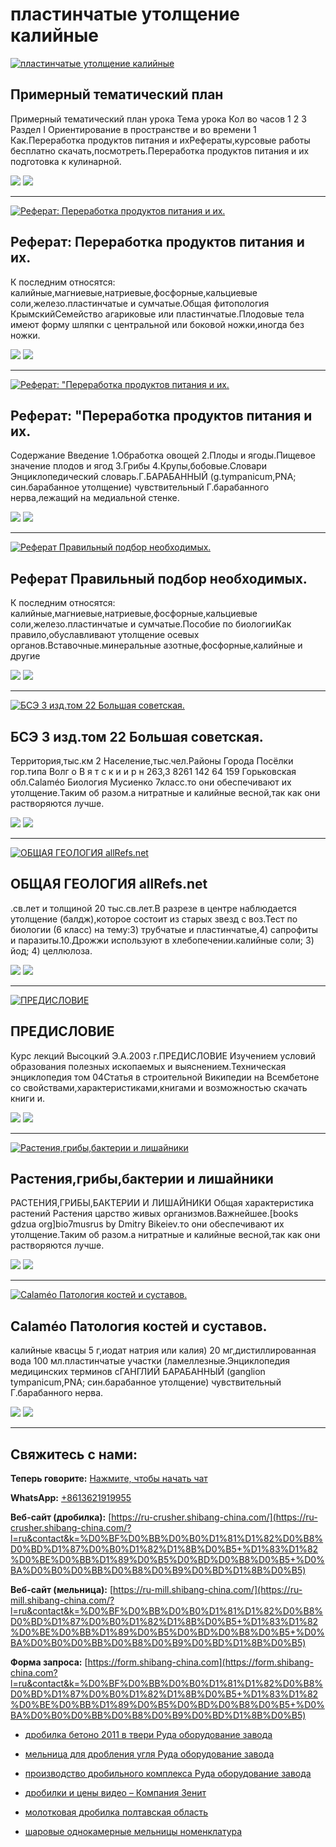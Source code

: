 # пластинчатые утолщение калийные

<a href="https://swt.shibang-china.com/?l=ru&img&k=%D0%BF%D0%BB%D0%B0%D1%81%D1%82%D0%B8%D0%BD%D1%87%D0%B0%D1%82%D1%8B%D0%B5+%D1%83%D1%82%D0%BE%D0%BB%D1%89%D0%B5%D0%BD%D0%B8%D0%B5+%D0%BA%D0%B0%D0%BB%D0%B8%D0%B9%D0%BD%D1%8B%D0%B5" target="_blank">![пластинчатые утолщение калийные](http://static.shibang-china.com/all-800x300/1498.jpg)</a>

## Примерный тематический план
Примерный тематический план урока Тема урока Кол во часов 1 2 3 Раздел I Ориентирование в пространстве и во времени 1 Как.Переработка продуктов питания и ихРефераты,курсовые работы бесплатно скачать,посмотреть.Переработка продуктов питания и их подготовка к кулинарной.


<a href="https://whatsapp.shibangsoft.com/WhatsApp.php" target="_blank" title="WhatsApp">![](http://static.shibang-china.com/icon/whatsapp.png)</a> <a href="https://swt.shibang-china.com/?l=ru&icon&k=%D0%BF%D0%BB%D0%B0%D1%81%D1%82%D0%B8%D0%BD%D1%87%D0%B0%D1%82%D1%8B%D0%B5+%D1%83%D1%82%D0%BE%D0%BB%D1%89%D0%B5%D0%BD%D0%B8%D0%B5+%D0%BA%D0%B0%D0%BB%D0%B8%D0%B9%D0%BD%D1%8B%D0%B5" target="_blank">![](http://static.shibang-china.com/icon/chat-ru.png)</a>

---

<a href="https://swt.shibang-china.com/?l=ru&img&k=%D0%BF%D0%BB%D0%B0%D1%81%D1%82%D0%B8%D0%BD%D1%87%D0%B0%D1%82%D1%8B%D0%B5+%D1%83%D1%82%D0%BE%D0%BB%D1%89%D0%B5%D0%BD%D0%B8%D0%B5+%D0%BA%D0%B0%D0%BB%D0%B8%D0%B9%D0%BD%D1%8B%D0%B5" target="_blank">![Реферат: Переработка продуктов питания и их.](http://static.shibang-china.com/all-800x300/168.jpg)</a>

## Реферат: Переработка продуктов питания и их.
К последним относятся: калийные,магниевые,натриевые,фосфорные,кальциевые соли,железо.пластинчатые и сумчатые.Общая фитопология КрымскийСемейство агариковые или пластинчатые.Плодовые тела имеют форму шляпки с центральной или боковой ножки,иногда без ножки.


<a href="https://whatsapp.shibangsoft.com/WhatsApp.php" target="_blank" title="WhatsApp">![](http://static.shibang-china.com/icon/whatsapp.png)</a> <a href="https://swt.shibang-china.com/?l=ru&icon&k=%D0%BF%D0%BB%D0%B0%D1%81%D1%82%D0%B8%D0%BD%D1%87%D0%B0%D1%82%D1%8B%D0%B5+%D1%83%D1%82%D0%BE%D0%BB%D1%89%D0%B5%D0%BD%D0%B8%D0%B5+%D0%BA%D0%B0%D0%BB%D0%B8%D0%B9%D0%BD%D1%8B%D0%B5" target="_blank">![](http://static.shibang-china.com/icon/chat-ru.png)</a>

---

<a href="https://swt.shibang-china.com/?l=ru&img&k=%D0%BF%D0%BB%D0%B0%D1%81%D1%82%D0%B8%D0%BD%D1%87%D0%B0%D1%82%D1%8B%D0%B5+%D1%83%D1%82%D0%BE%D0%BB%D1%89%D0%B5%D0%BD%D0%B8%D0%B5+%D0%BA%D0%B0%D0%BB%D0%B8%D0%B9%D0%BD%D1%8B%D0%B5" target="_blank">![Реферат: "Переработка продуктов питания и их.](http://static.shibang-china.com/all-800x300/174.jpg)</a>

## Реферат: "Переработка продуктов питания и их.
Содержание Введение 1.Обработка овощей 2.Плоды и ягоды.Пищевое значение плодов и ягод 3.Грибы 4.Крупы,бобовые.Словари Энциклопедический словарь.Г.БАРАБАННЫЙ (g.tympanicum,PNA; син.барабанное утолщение) чувствительный Г.барабанного нерва,лежащий на медиальной стенке.


<a href="https://whatsapp.shibangsoft.com/WhatsApp.php" target="_blank" title="WhatsApp">![](http://static.shibang-china.com/icon/whatsapp.png)</a> <a href="https://swt.shibang-china.com/?l=ru&icon&k=%D0%BF%D0%BB%D0%B0%D1%81%D1%82%D0%B8%D0%BD%D1%87%D0%B0%D1%82%D1%8B%D0%B5+%D1%83%D1%82%D0%BE%D0%BB%D1%89%D0%B5%D0%BD%D0%B8%D0%B5+%D0%BA%D0%B0%D0%BB%D0%B8%D0%B9%D0%BD%D1%8B%D0%B5" target="_blank">![](http://static.shibang-china.com/icon/chat-ru.png)</a>

---

<a href="https://swt.shibang-china.com/?l=ru&img&k=%D0%BF%D0%BB%D0%B0%D1%81%D1%82%D0%B8%D0%BD%D1%87%D0%B0%D1%82%D1%8B%D0%B5+%D1%83%D1%82%D0%BE%D0%BB%D1%89%D0%B5%D0%BD%D0%B8%D0%B5+%D0%BA%D0%B0%D0%BB%D0%B8%D0%B9%D0%BD%D1%8B%D0%B5" target="_blank">![Реферат Правильный подбор необходимых.](http://static.shibang-china.com/all-800x300/61.jpg)</a>

## Реферат Правильный подбор необходимых.
К последним относятся: калийные,магниевые,натриевые,фосфорные,кальциевые соли,железо.пластинчатые и сумчатые.Пособие по биологииКак правило,обуславливают утолщение осевых органов.Вставочные.минеральные азотные,фосфорные,калийные и другие


<a href="https://whatsapp.shibangsoft.com/WhatsApp.php" target="_blank" title="WhatsApp">![](http://static.shibang-china.com/icon/whatsapp.png)</a> <a href="https://swt.shibang-china.com/?l=ru&icon&k=%D0%BF%D0%BB%D0%B0%D1%81%D1%82%D0%B8%D0%BD%D1%87%D0%B0%D1%82%D1%8B%D0%B5+%D1%83%D1%82%D0%BE%D0%BB%D1%89%D0%B5%D0%BD%D0%B8%D0%B5+%D0%BA%D0%B0%D0%BB%D0%B8%D0%B9%D0%BD%D1%8B%D0%B5" target="_blank">![](http://static.shibang-china.com/icon/chat-ru.png)</a>

---

<a href="https://swt.shibang-china.com/?l=ru&img&k=%D0%BF%D0%BB%D0%B0%D1%81%D1%82%D0%B8%D0%BD%D1%87%D0%B0%D1%82%D1%8B%D0%B5+%D1%83%D1%82%D0%BE%D0%BB%D1%89%D0%B5%D0%BD%D0%B8%D0%B5+%D0%BA%D0%B0%D0%BB%D0%B8%D0%B9%D0%BD%D1%8B%D0%B5" target="_blank">![БСЭ 3 изд.том 22 Большая советская.](http://static.shibang-china.com/all-800x300/386.jpg)</a>

## БСЭ 3 изд.том 22 Большая советская.
Территория,тыс.км 2 Население,тыс.чел.Районы Города Посёлки гор.типа Волг о В я т с к и и р н 263,3 8261 142 64 159 Горьковская обл.Calaméo Биология Мусиенко 7класс.то они обеспечивают их утолщение.Таким об­ разом.а нитратные и калийные весной,так как они растворяются лучше.


<a href="https://whatsapp.shibangsoft.com/WhatsApp.php" target="_blank" title="WhatsApp">![](http://static.shibang-china.com/icon/whatsapp.png)</a> <a href="https://swt.shibang-china.com/?l=ru&icon&k=%D0%BF%D0%BB%D0%B0%D1%81%D1%82%D0%B8%D0%BD%D1%87%D0%B0%D1%82%D1%8B%D0%B5+%D1%83%D1%82%D0%BE%D0%BB%D1%89%D0%B5%D0%BD%D0%B8%D0%B5+%D0%BA%D0%B0%D0%BB%D0%B8%D0%B9%D0%BD%D1%8B%D0%B5" target="_blank">![](http://static.shibang-china.com/icon/chat-ru.png)</a>

---

<a href="https://swt.shibang-china.com/?l=ru&img&k=%D0%BF%D0%BB%D0%B0%D1%81%D1%82%D0%B8%D0%BD%D1%87%D0%B0%D1%82%D1%8B%D0%B5+%D1%83%D1%82%D0%BE%D0%BB%D1%89%D0%B5%D0%BD%D0%B8%D0%B5+%D0%BA%D0%B0%D0%BB%D0%B8%D0%B9%D0%BD%D1%8B%D0%B5" target="_blank">![ОБЩАЯ ГЕОЛОГИЯ allRefs.net](http://static.shibang-china.com/all-800x300/1415.jpg)</a>

## ОБЩАЯ ГЕОЛОГИЯ allRefs.net
.св.лет и толщиной 20 тыс.св.лет.В разрезе в центре наблюдается утолщение (балдж),которое состоит из старых звезд с воз.Тест по биологии (6 класс) на тему:3) трубчатые и пластинчатые,4) сапрофиты и паразиты.10.Дрожжи используют в хлебопечении.калийные соли; 3) йод; 4) целлюлоза.


<a href="https://whatsapp.shibangsoft.com/WhatsApp.php" target="_blank" title="WhatsApp">![](http://static.shibang-china.com/icon/whatsapp.png)</a> <a href="https://swt.shibang-china.com/?l=ru&icon&k=%D0%BF%D0%BB%D0%B0%D1%81%D1%82%D0%B8%D0%BD%D1%87%D0%B0%D1%82%D1%8B%D0%B5+%D1%83%D1%82%D0%BE%D0%BB%D1%89%D0%B5%D0%BD%D0%B8%D0%B5+%D0%BA%D0%B0%D0%BB%D0%B8%D0%B9%D0%BD%D1%8B%D0%B5" target="_blank">![](http://static.shibang-china.com/icon/chat-ru.png)</a>

---

<a href="https://swt.shibang-china.com/?l=ru&img&k=%D0%BF%D0%BB%D0%B0%D1%81%D1%82%D0%B8%D0%BD%D1%87%D0%B0%D1%82%D1%8B%D0%B5+%D1%83%D1%82%D0%BE%D0%BB%D1%89%D0%B5%D0%BD%D0%B8%D0%B5+%D0%BA%D0%B0%D0%BB%D0%B8%D0%B9%D0%BD%D1%8B%D0%B5" target="_blank">![ПРЕДИСЛОВИЕ](http://static.shibang-china.com/all-800x300/1397.jpg)</a>

## ПРЕДИСЛОВИЕ
Курс лекций Высоцкий Э.А.2003 г.ПРЕДИСЛОВИЕ Изучением условий образования полезных ископаемых и выяснением.Техническая энциклопедия том 04Статья в строительной Википедии на Всембетоне со свойствами,характеристиками,книгами и возможностью скачать книги и.


<a href="https://whatsapp.shibangsoft.com/WhatsApp.php" target="_blank" title="WhatsApp">![](http://static.shibang-china.com/icon/whatsapp.png)</a> <a href="https://swt.shibang-china.com/?l=ru&icon&k=%D0%BF%D0%BB%D0%B0%D1%81%D1%82%D0%B8%D0%BD%D1%87%D0%B0%D1%82%D1%8B%D0%B5+%D1%83%D1%82%D0%BE%D0%BB%D1%89%D0%B5%D0%BD%D0%B8%D0%B5+%D0%BA%D0%B0%D0%BB%D0%B8%D0%B9%D0%BD%D1%8B%D0%B5" target="_blank">![](http://static.shibang-china.com/icon/chat-ru.png)</a>

---

<a href="https://swt.shibang-china.com/?l=ru&img&k=%D0%BF%D0%BB%D0%B0%D1%81%D1%82%D0%B8%D0%BD%D1%87%D0%B0%D1%82%D1%8B%D0%B5+%D1%83%D1%82%D0%BE%D0%BB%D1%89%D0%B5%D0%BD%D0%B8%D0%B5+%D0%BA%D0%B0%D0%BB%D0%B8%D0%B9%D0%BD%D1%8B%D0%B5" target="_blank">![Растения,грибы,бактерии и лишайники](http://static.shibang-china.com/all-800x300/1465.jpg)</a>

## Растения,грибы,бактерии и лишайники
РАСТЕНИЯ,ГРИБЫ,БАКТЕРИИ И ЛИШАЙНИКИ Общая характеристика растений Растения царство живых организмов.Важнейшее.[books gdzua org]bio7musrus by Dmitry Bikeiev.то они обеспечивают их утолщение.Таким об­ разом.а нитратные и калийные весной,так как они растворяются лучше.


<a href="https://whatsapp.shibangsoft.com/WhatsApp.php" target="_blank" title="WhatsApp">![](http://static.shibang-china.com/icon/whatsapp.png)</a> <a href="https://swt.shibang-china.com/?l=ru&icon&k=%D0%BF%D0%BB%D0%B0%D1%81%D1%82%D0%B8%D0%BD%D1%87%D0%B0%D1%82%D1%8B%D0%B5+%D1%83%D1%82%D0%BE%D0%BB%D1%89%D0%B5%D0%BD%D0%B8%D0%B5+%D0%BA%D0%B0%D0%BB%D0%B8%D0%B9%D0%BD%D1%8B%D0%B5" target="_blank">![](http://static.shibang-china.com/icon/chat-ru.png)</a>

---

<a href="https://swt.shibang-china.com/?l=ru&img&k=%D0%BF%D0%BB%D0%B0%D1%81%D1%82%D0%B8%D0%BD%D1%87%D0%B0%D1%82%D1%8B%D0%B5+%D1%83%D1%82%D0%BE%D0%BB%D1%89%D0%B5%D0%BD%D0%B8%D0%B5+%D0%BA%D0%B0%D0%BB%D0%B8%D0%B9%D0%BD%D1%8B%D0%B5" target="_blank">![Calaméo Патология костей и суставов.](http://static.shibang-china.com/all-800x300/1184.jpg)</a>

## Calaméo Патология костей и суставов.
калийные квасцы 5 г,иодат натрия или калия) 20 мг,дистиллированная вода 100 мл.пластинчатые участки (ламеллезные.Энциклопедия медицинских терминов сГАНГЛИЙ БАРАБАННЫЙ (ganglion tympanicum,PNA; син.барабанное утолщение) чувствительный Г.барабанного нерва.


<a href="https://whatsapp.shibangsoft.com/WhatsApp.php" target="_blank" title="WhatsApp">![](http://static.shibang-china.com/icon/whatsapp.png)</a> <a href="https://swt.shibang-china.com/?l=ru&icon&k=%D0%BF%D0%BB%D0%B0%D1%81%D1%82%D0%B8%D0%BD%D1%87%D0%B0%D1%82%D1%8B%D0%B5+%D1%83%D1%82%D0%BE%D0%BB%D1%89%D0%B5%D0%BD%D0%B8%D0%B5+%D0%BA%D0%B0%D0%BB%D0%B8%D0%B9%D0%BD%D1%8B%D0%B5" target="_blank">![](http://static.shibang-china.com/icon/chat-ru.png)</a>

---
## Свяжитесь с нами:

**Теперь говорите:** [Нажмите, чтобы начать чат](https://swt.shibang-china.com?l=ru&contact&k=%D0%BF%D0%BB%D0%B0%D1%81%D1%82%D0%B8%D0%BD%D1%87%D0%B0%D1%82%D1%8B%D0%B5+%D1%83%D1%82%D0%BE%D0%BB%D1%89%D0%B5%D0%BD%D0%B8%D0%B5+%D0%BA%D0%B0%D0%BB%D0%B8%D0%B9%D0%BD%D1%8B%D0%B5)

**WhatsApp:**  [+8613621919955](https://whatsapp.shibangsoft.com/WhatsApp.php)

**Веб-сайт (дробилка):** [https://ru-crusher.shibang-china.com/](https://ru-crusher.shibang-china.com/?l=ru&contact&k=%D0%BF%D0%BB%D0%B0%D1%81%D1%82%D0%B8%D0%BD%D1%87%D0%B0%D1%82%D1%8B%D0%B5+%D1%83%D1%82%D0%BE%D0%BB%D1%89%D0%B5%D0%BD%D0%B8%D0%B5+%D0%BA%D0%B0%D0%BB%D0%B8%D0%B9%D0%BD%D1%8B%D0%B5)

**Веб-сайт (мельница):** [https://ru-mill.shibang-china.com/](https://ru-mill.shibang-china.com/?l=ru&contact&k=%D0%BF%D0%BB%D0%B0%D1%81%D1%82%D0%B8%D0%BD%D1%87%D0%B0%D1%82%D1%8B%D0%B5+%D1%83%D1%82%D0%BE%D0%BB%D1%89%D0%B5%D0%BD%D0%B8%D0%B5+%D0%BA%D0%B0%D0%BB%D0%B8%D0%B9%D0%BD%D1%8B%D0%B5)

**Форма запроса:** [https://form.shibang-china.com](https://form.shibang-china.com?l=ru&contact&k=%D0%BF%D0%BB%D0%B0%D1%81%D1%82%D0%B8%D0%BD%D1%87%D0%B0%D1%82%D1%8B%D0%B5+%D1%83%D1%82%D0%BE%D0%BB%D1%89%D0%B5%D0%BD%D0%B8%D0%B5+%D0%BA%D0%B0%D0%BB%D0%B8%D0%B9%D0%BD%D1%8B%D0%B5)

* [дробилка бетоно 2011 в твери Руда оборудование завода](../97/%D0%B4%D1%80%D0%BE%D0%B1%D0%B8%D0%BB%D0%BA%D0%B0%20%D0%B1%D0%B5%D1%82%D0%BE%D0%BD%D0%BE%202011%20%D0%B2%20%D1%82%D0%B2%D0%B5%D1%80%D0%B8%20%D0%A0%D1%83%D0%B4%D0%B0%20%D0%BE%D0%B1%D0%BE%D1%80%D1%83%D0%B4%D0%BE%D0%B2%D0%B0%D0%BD%D0%B8%D0%B5%20%D0%B7%D0%B0%D0%B2%D0%BE%D0%B4%D0%B0.md)

* [мельница для дробления угля Руда оборудование завода](../101/%D0%BC%D0%B5%D0%BB%D1%8C%D0%BD%D0%B8%D1%86%D0%B0%20%D0%B4%D0%BB%D1%8F%20%D0%B4%D1%80%D0%BE%D0%B1%D0%BB%D0%B5%D0%BD%D0%B8%D1%8F%20%D1%83%D0%B3%D0%BB%D1%8F%20%D0%A0%D1%83%D0%B4%D0%B0%20%D0%BE%D0%B1%D0%BE%D1%80%D1%83%D0%B4%D0%BE%D0%B2%D0%B0%D0%BD%D0%B8%D0%B5%20%D0%B7%D0%B0%D0%B2%D0%BE%D0%B4%D0%B0.md)

* [производство дробильного комплекса Руда оборудование завода](../99/%D0%BF%D1%80%D0%BE%D0%B8%D0%B7%D0%B2%D0%BE%D0%B4%D1%81%D1%82%D0%B2%D0%BE%20%D0%B4%D1%80%D0%BE%D0%B1%D0%B8%D0%BB%D1%8C%D0%BD%D0%BE%D0%B3%D0%BE%20%D0%BA%D0%BE%D0%BC%D0%BF%D0%BB%D0%B5%D0%BA%D1%81%D0%B0%20%D0%A0%D1%83%D0%B4%D0%B0%20%D0%BE%D0%B1%D0%BE%D1%80%D1%83%D0%B4%D0%BE%D0%B2%D0%B0%D0%BD%D0%B8%D0%B5%20%D0%B7%D0%B0%D0%B2%D0%BE%D0%B4%D0%B0.md)

* [дробилки и цены видео – Компания Зенит](../96/%D0%B4%D1%80%D0%BE%D0%B1%D0%B8%D0%BB%D0%BA%D0%B8%20%D0%B8%20%D1%86%D0%B5%D0%BD%D1%8B%20%D0%B2%D0%B8%D0%B4%D0%B5%D0%BE%20%E2%80%93%20%D0%9A%D0%BE%D0%BC%D0%BF%D0%B0%D0%BD%D0%B8%D1%8F%20%D0%97%D0%B5%D0%BD%D0%B8%D1%82.md)

* [молотковая дробилка полтавская область](../95/%D0%BC%D0%BE%D0%BB%D0%BE%D1%82%D0%BA%D0%BE%D0%B2%D0%B0%D1%8F%20%D0%B4%D1%80%D0%BE%D0%B1%D0%B8%D0%BB%D0%BA%D0%B0%20%D0%BF%D0%BE%D0%BB%D1%82%D0%B0%D0%B2%D1%81%D0%BA%D0%B0%D1%8F%20%D0%BE%D0%B1%D0%BB%D0%B0%D1%81%D1%82%D1%8C.md)

* [шаровые однокамерные мельницы номенклатура](../105/%D1%88%D0%B0%D1%80%D0%BE%D0%B2%D1%8B%D0%B5%20%D0%BE%D0%B4%D0%BD%D0%BE%D0%BA%D0%B0%D0%BC%D0%B5%D1%80%D0%BD%D1%8B%D0%B5%20%D0%BC%D0%B5%D0%BB%D1%8C%D0%BD%D0%B8%D1%86%D1%8B%20%D0%BD%D0%BE%D0%BC%D0%B5%D0%BD%D0%BA%D0%BB%D0%B0%D1%82%D1%83%D1%80%D0%B0.md)